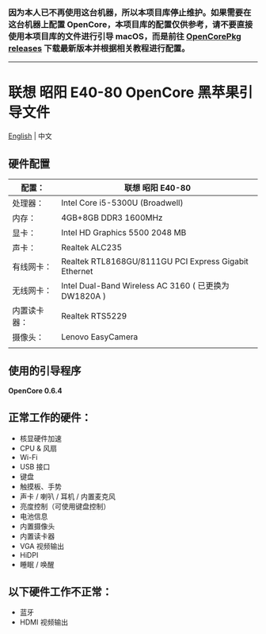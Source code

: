 ### 因为本人已不再使用这台机器，所以本项目库停止维护。如果需要在这台机器上配置 OpenCore，本项目库的配置仅供参考，请不要直接使用本项目库的文件进行引导 macOS，而是前往 [OpenCorePkg releases](https://github.com/acidanthera/OpenCorePkg/releases) 下载最新版本并根据相关教程进行配置。

------

# 联想 昭阳 E40-80 OpenCore 黑苹果引导文件

[English](README.md) | 中文

## 硬件配置

| 配置：       | 联想 昭阳 E40-80                                      |
| ------------ | ----------------------------------------------------- |
| 处理器：     | Intel Core i5-5300U (Broadwell)                       |
| 内存：       | 4GB+8GB DDR3 1600MHz                                  |
| 显卡：       | Intel HD Graphics 5500 2048 MB                        |
| 声卡：       | Realtek ALC235                                        |
| 有线网卡：   | Realtek RTL8168GU/8111GU PCI Express Gigabit Ethernet |
| 无线网卡：   | Intel Dual-Band Wireless AC 3160 ( 已更换为DW1820A )  |
| 内置读卡器： | Realtek RTS5229                                       |
| 摄像头：     | Lenovo EasyCamera                                     |
|              |                                                       |

## 使用的引导程序

**OpenCore 0.6.4**



## 正常工作的硬件：

- 核显硬件加速
- CPU & 风扇
- Wi-Fi 
- USB 接口
- 键盘
- 触摸板、手势
- 声卡 / 喇叭 / 耳机 / 内置麦克风
- 亮度控制（可使用键盘控制）
- 电池信息
- 内置摄像头
- 内置读卡器
- VGA 视频输出
- HiDPI
- 睡眠 / 唤醒



## 以下硬件工作不正常：

- 蓝牙
- HDMI 视频输出



